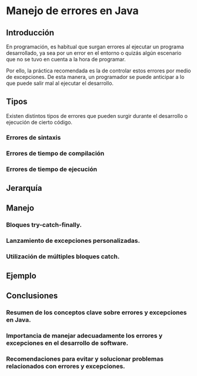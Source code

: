 # Manejo de errores en Java

## Introducción

En programación, es habitual que surgan errores al ejecutar un programa desarrollado, ya sea por un error en el entorno o quizás algún escenario que no se tuvo en cuenta a la hora de programar.

Por ello, la práctica recomendada es la de controlar estos errores por medio de excepciones. De esta manera, un programador se puede anticipar a lo que puede salir mal al ejecutar el desarrollo.

## Tipos

Existen distintos tipos de errores que pueden surgir durante el desarrollo o ejecución de cierto código.

### Errores de sintaxis

### Errores de tiempo de compilación

### Errores de tiempo de ejecución

## Jerarquía

## Manejo

### Bloques try-catch-finally.

### Lanzamiento de excepciones personalizadas.

### Utilización de múltiples bloques catch.

## Ejemplo

## Conclusiones

### Resumen de los conceptos clave sobre errores y excepciones en Java.

### Importancia de manejar adecuadamente los errores y excepciones en el desarrollo de software.

### Recomendaciones para evitar y solucionar problemas relacionados con errores y excepciones.
